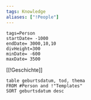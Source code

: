 ```yaml
---
tags: Knowledge
aliases: ["!People"]
---
```

```timeline-vis
tags=Person
startDate= -1000
endDate= 3000,10,10
divHeight=300
minDate= -600
maxDate= 3500
```
[[!Geschichte]]
```dataview
table geburtsdatum, tod, thema
FROM #Person and !"Templates"
SORT geburtsdatum desc
```